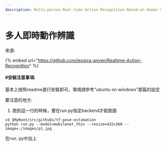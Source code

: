 ```yaml
---
description: Multi-person Real-time Action Recognition Based-on Human Skeleton
---
```


# 多人即時動作辨識

來源:

{% embed url="https://github.com/jessica-anyen/Realtime-Action-Recognition" %}

#### \#安裝注意事項:

基本上按照readme進行安裝即可，環境請參考"ubuntu on windows"那篇的設定

要注意的地方:

1.  跑到這一行的時候，要在run.py指定backend才能跑圖

```text
cd $MyRoot/src/githubs/tf-pose-estimation
python run.py --model=mobilenet_thin --resize=432x368 --image=./images/p1.jpg
```

在run. py中加上

```text

```



